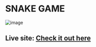# SNAKE GAME

![image](https://user-images.githubusercontent.com/80006401/138785316-4ce659d1-5ee2-434c-bcbe-7c16ea27e6ab.png)

## Live site: [Check it out here](https://isadora96.github.io/snake-game/)
